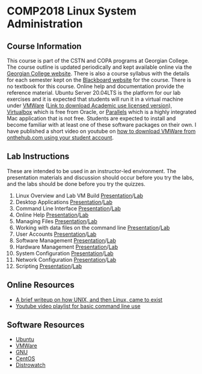 # COMP2018 Linux System Administration

## Course Information
This course is part of the CSTN and COPA programs at Georgian College. The course outline is updated periodically and kept available online via the [Georgian College website](https://georgiancollege.ca). There is also a course syllabus with the details for each semester kept on the [Blackboard website](https://gc.blackboard.com) for the course.
There is no textbook for this course. Online help and documentation provide the reference material.
Ubuntu Server 20.04LTS is the platform for our lab exercises and it is expected that students will run it in a virtual machine under [VMWare](https://vmware.com) ([Link to download Academic use licensed version](https://onthehub.com)), [Virtualbox](https://www.virtualbox.org) which is free from Oracle, or [Parallels](https://parallels.com) which is a highly integrated Mac application that is not free. Students are expected to install and become familiar with at least one of these software packages on their own. I have published a short video on youtube on [how to download VMWare from onthehub.com using your student account](https://youtu.be/z__OjayPFXA).


## Lab Instructions

These are intended to be used in an instructor-led environment. The presentation materials and discussion should occur before you try the labs, and the labs should be done before you try the quizzes.

1. Linux Overview and Lab VM Build [Presentation](Presentations/COMP2018-01-Overview.pdf)/[Lab](Labs/Lab01-BuildVM.html)
1. Desktop Applications [Presentation](Presentations/COMP2018-02-AppsLicensing.pdf)/[Lab](Labs/Lab02-Apps.html)
1. Command Line Interface [Presentation](Presentations/COMP2018-03-CLI.pdf)/[Lab](Labs/Lab03-CLI.html)
1. Online Help [Presentation](Presentations/COMP2018-04-Docs.pdf)/[Lab](Labs/Lab04-Help.html)
1. Managing Files [Presentation](Presentations/COMP2018-05-Files.pdf)/[Lab](Labs/Lab05-FileMgmt.html)
1. Working with data files on the command line [Presentation](Presentations/COMP2018-06-FileData.pdf)/[Lab](Labs/Lab06-FileData.html)
1. User Accounts [Presentation](Presentations/COMP2018-07-AccessControl.pdf)/[Lab](Labs/Lab07-Users.html)
1. Software Management [Presentation](Presentations/COMP2018-08-Software.pdf)/[Lab](Labs/Lab08-Software.html)
1. Hardware Management [Presentation](Presentations/COMP2018-09-Hardware.pdf)/[Lab](Labs/Lab09-Hardware.html)
1. System Configuration [Presentation](Presentations/COMP2018-10-SystemConfig.pdf)/[Lab](Labs/Lab10-SystemConfig.html)
1. Network Configuration [Presentation](Presentations/COMP2018-11-NetworkConfig.pdf)/[Lab](Labs/Lab11-NetworkConfig.html)
1. Scripting [Presentation](Presentations/COMP2018-12-Scripting.pdf)/[Lab](Labs/Lab12-Scripting.html)

## Online Resources
* [A brief writeup on how UNIX, and then Linux, came to exist](https://arstechnica.com/gadgets/2019/08/unix-at-50-it-starts-with-a-mainframe-a-gator-and-three-dedicated-researchers)
* [Youtube video playlist for basic command line use](https://www.youtube.com/playlist?list=PLTGb7Fhy-jx_z9CMD8Vb0uVXYjlWXJirn)

## Software Resources
* [Ubuntu](https://ubuntu.com)
* [VMWare](https://vmware.com)
* [GNU](https://gnu.org)
* [CentOS](https://centos.org)
* [Distrowatch](https://distrowatch.com)

